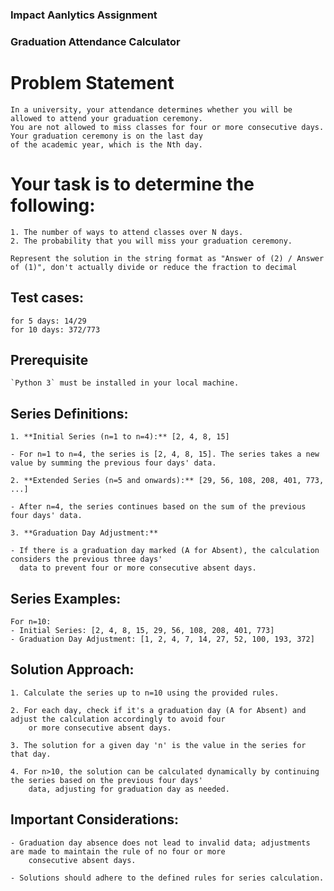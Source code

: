 ### Impact Aanlytics Assignment

### Graduation Attendance Calculator

# Problem Statement

    In a university, your attendance determines whether you will be allowed to attend your graduation ceremony.
    You are not allowed to miss classes for four or more consecutive days. Your graduation ceremony is on the last day 
    of the academic year, which is the Nth day.

# Your task is to determine the following:

    1. The number of ways to attend classes over N days.
    2. The probability that you will miss your graduation ceremony.

    Represent the solution in the string format as "Answer of (2) / Answer
    of (1)", don't actually divide or reduce the fraction to decimal

## Test cases:

    for 5 days: 14/29
    for 10 days: 372/773
## Prerequisite
    `Python 3` must be installed in your local machine.

## Series Definitions:

    1. **Initial Series (n=1 to n=4):** [2, 4, 8, 15]
   
    - For n=1 to n=4, the series is [2, 4, 8, 15]. The series takes a new value by summing the previous four days' data.

    2. **Extended Series (n=5 and onwards):** [29, 56, 108, 208, 401, 773, ...]

    - After n=4, the series continues based on the sum of the previous four days' data.

    3. **Graduation Day Adjustment:**
   
    - If there is a graduation day marked (A for Absent), the calculation considers the previous three days' 
      data to prevent four or more consecutive absent days.

## Series Examples:

    For n=10:
    - Initial Series: [2, 4, 8, 15, 29, 56, 108, 208, 401, 773]
    - Graduation Day Adjustment: [1, 2, 4, 7, 14, 27, 52, 100, 193, 372]

## Solution Approach:

    1. Calculate the series up to n=10 using the provided rules.

    2. For each day, check if it's a graduation day (A for Absent) and adjust the calculation accordingly to avoid four 
        or more consecutive absent days.

    3. The solution for a given day 'n' is the value in the series for that day.

    4. For n>10, the solution can be calculated dynamically by continuing the series based on the previous four days' 
        data, adjusting for graduation day as needed.

## Important Considerations:

    - Graduation day absence does not lead to invalid data; adjustments are made to maintain the rule of no four or more 
        consecutive absent days.

    - Solutions should adhere to the defined rules for series calculation.
